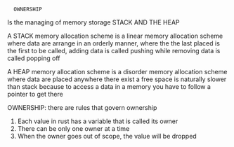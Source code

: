       OWNERSHIP 
Is the managing of memory storage
STACK AND THE HEAP

A STACK memory allocation scheme is a linear memory allocation scheme where data are arrange in an orderly manner, where the the last placed is the first to be called, adding data is called pushing while removing data is called popping off

A HEAP memory allocation scheme is a disorder memory allocation scheme where data are placed anywhere there exist a free space is naturally slower than stack  because to access a data in a memory you have to follow a pointer to get there

OWNERSHIP: there are rules that govern ownership 
1. Each value in rust has a variable that is called its owner
2. There can be only one owner at a time 
3. When the owner goes out of scope, the value will be dropped